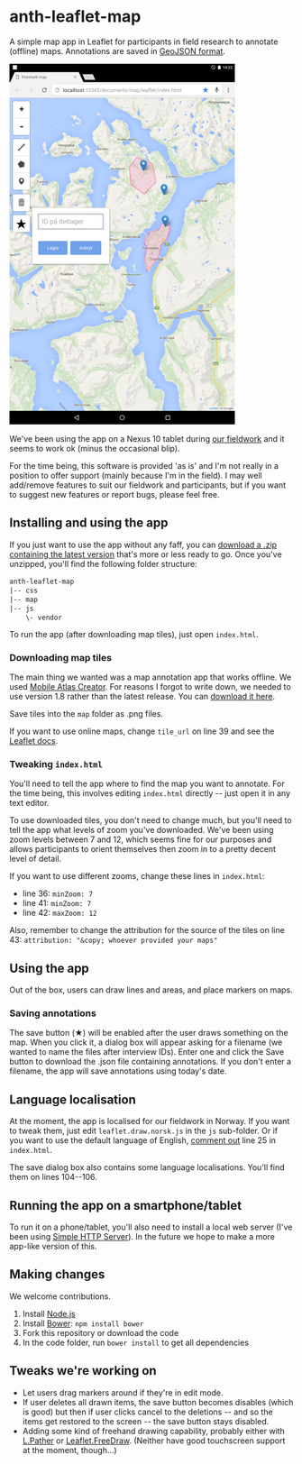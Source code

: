 # anth-leaflet-map
A simple map app in Leaflet for participants in field research to annotate (offline) maps. Annotations are saved in [GeoJSON format](http://geojson.org/).

![Screenshot of anth-leaflet-map](screenshot.png)

We've been using the app on a Nexus 10 tablet during [our fieldwork](https://pastoralism-climate-change-policy.com/projects/reign/) and it seems to work ok (minus the occasional blip).

For the time being, this software is provided 'as is' and I'm not really in a position to offer support (mainly because I'm in the field). I may well add/remove features to suit our fieldwork and participants, but if you want to suggest new features or report bugs, please feel free.

## Installing and using the app
If you just want to use the app without any faff, you can [download a .zip containing the latest version](https://github.com/matthewgthomas/anth-leaflet-map/releases/download/v0.1/anth-leaflet-map.zip) that's more or less ready to go. Once you've unzipped, you'll find the following folder structure:

```
anth-leaflet-map
|-- css
|-- map
|-- js
    \- vendor
```

To run the app (after downloading map tiles), just open `index.html`.

### Downloading map tiles
The main thing we wanted was a map annotation app that works offline. We used [Mobile Atlas Creator](http://mobac.sourceforge.net/). For reasons I forgot to write down, we needed to use version 1.8 rather than the latest release. You can [download it here](http://datamoil.blogspot.no/2011/05/offline-google-maps-on-osmdroid.html).

Save tiles into the `map` folder as .png files.

If you want to use online maps, change `tile_url` on line 39 and see the [Leaflet docs](http://leafletjs.com/reference.html#tilelayer).

### Tweaking `index.html`
You'll need to tell the app where to find the map you want to annotate. For the time being, this involves editing `index.html` directly -- just open it in any text editor.

To use downloaded tiles, you don't need to change much, but you'll need to tell the app what levels of zoom you've downloaded. We've been using zoom levels between 7 and 12, which seems fine for our purposes and allows participants to orient themselves then zoom in to a pretty decent level of detail.

If you want to use different zooms, change these lines in `index.html`:

- line 36: `minZoom: 7`
- line 41: `minZoom: 7`
- line 42: `maxZoom: 12`

Also, remember to change the attribution for the source of the tiles on line 43: `attribution: "&copy; whoever provided your maps"`

## Using the app
Out of the box, users can draw lines and areas, and place markers on maps. 

### Saving annotations
The save button (&starf;) will be enabled after the user draws something on the map. When you click it, a dialog box will appear asking for a filename (we wanted to name the files after interview IDs). Enter one and click the Save button to download the .json file containing annotations. If you don't enter a filename, the app will save annotations using today's date.

## Language localisation
At the moment, the app is localised for our fieldwork in Norway. If you want to tweak them, just edit `leaflet.draw.norsk.js` in the `js` sub-folder. Or if you want to use the default language of English, [comment out](http://www.htmlcodetutorial.com/_33n45n45n.html) line 25 in `index.html`.

The save dialog box also contains some language localisations. You'll find them on lines 104--106.

## Running the app on a smartphone/tablet
To run it on a phone/tablet, you'll also need to install a local web server (I've been using [Simple HTTP Server](https://play.google.com/store/apps/details?id=jp.ubi.common.http.server)). In the future we hope to make a more app-like version of this.

## Making changes
We welcome contributions.

1. Install [Node.js](http://nodejs.org/)
2. Install [Bower](https://bower.io/): `npm install bower`
3. Fork this repository or download the code
4. In the code folder, run `bower install` to get all dependencies

## Tweaks we're working on

- Let users drag markers around if they're in edit mode.
- If user deletes all drawn items, the save button becomes disables (which is good) but then if user clicks cancel to the deletions -- and so the items get restored to the screen -- the save button stays disabled.
- Adding some kind of freehand drawing capability, probably either with [L.Pather](https://github.com/Wildhoney/L.Pather) or [Leaflet.FreeDraw](https://github.com/Wildhoney/Leaflet.FreeDraw). (Neither have good touchscreen support at the moment, though...)
